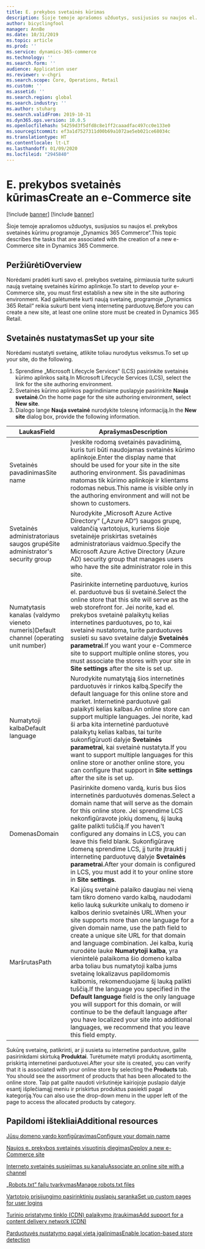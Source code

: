 ```yaml
---
title: E. prekybos svetainės kūrimas
description: Šioje temoje aprašomos užduotys, susijusios su naujos el. prekybos svetainės kūrimu programoje „Dynamics 365 Commerce“.
author: bicyclingfool
manager: AnnBe
ms.date: 10/31/2019
ms.topic: article
ms.prod: ''
ms.service: dynamics-365-commerce
ms.technology: ''
ms.search.form: ''
audience: Application user
ms.reviewer: v-chgri
ms.search.scope: Core, Operations, Retail
ms.custom: ''
ms.assetid: ''
ms.search.region: global
ms.search.industry: ''
ms.author: stuharg
ms.search.validFrom: 2019-10-31
ms.dyn365.ops.version: 10.0.5
ms.openlocfilehash: 54259d3f5dfd8c8e1ff2caaadfac497cc0e133e0
ms.sourcegitcommit: ef3a1d7527311d00b69a1072ae5eb021ce68034c
ms.translationtype: HT
ms.contentlocale: lt-LT
ms.lasthandoff: 01/09/2020
ms.locfileid: "2945840"
---
```

# <a name="create-an-e-commerce-site"></a><span data-ttu-id="c3944-103">E. prekybos svetainės kūrimas</span><span class="sxs-lookup"><span data-stu-id="c3944-103">Create an e-Commerce site</span></span>

[!include [banner](includes/preview-banner.md)]
[!include [banner](includes/banner.md)]

<span data-ttu-id="c3944-104">Šioje temoje aprašomos užduotys, susijusios su naujos el. prekybos svetainės kūrimu programoje „Dynamics 365 Commerce“.</span><span class="sxs-lookup"><span data-stu-id="c3944-104">This topic describes the tasks that are associated with the creation of a new e-Commerce site in Dynamics 365 Commerce.</span></span>

## <a name="overview"></a><span data-ttu-id="c3944-105">Peržiūrėti</span><span class="sxs-lookup"><span data-stu-id="c3944-105">Overview</span></span>

<span data-ttu-id="c3944-106">Norėdami pradėti kurti savo el. prekybos svetainę, pirmiausia turite sukurti naują svetainę svetainės kūrimo aplinkoje.</span><span class="sxs-lookup"><span data-stu-id="c3944-106">To start to develop your e-Commerce site, you must first establish a new site in the site authoring environment.</span></span> <span data-ttu-id="c3944-107">Kad galėtumėte kurti naują svetainę, programoje „Dynamics 365 Retail“ reikia sukurti bent vieną internetinę parduotuvę.</span><span class="sxs-lookup"><span data-stu-id="c3944-107">Before you can create a new site, at least one online store must be created in Dynamics 365 Retail.</span></span> 

## <a name="set-up-your-site"></a><span data-ttu-id="c3944-108">Svetainės nustatymas</span><span class="sxs-lookup"><span data-stu-id="c3944-108">Set up your site</span></span>

<span data-ttu-id="c3944-109">Norėdami nustatyti svetainę, atlikite toliau nurodytus veiksmus.</span><span class="sxs-lookup"><span data-stu-id="c3944-109">To set up your site, do the following.</span></span>

1. <span data-ttu-id="c3944-110">Sprendime „Microsoft Lifecycle Services“ (LCS) pasirinkite svetainės kūrimo aplinkos saitą.</span><span class="sxs-lookup"><span data-stu-id="c3944-110">In Microsoft Lifecycle Services (LCS), select the link for the site authoring environment.</span></span> 
1. <span data-ttu-id="c3944-111">Svetainės kūrimo aplinkos pagrindiniame puslapyje pasirinkite **Nauja svetainė**.</span><span class="sxs-lookup"><span data-stu-id="c3944-111">On the home page for the site authoring environment, select **New site**.</span></span>
1. <span data-ttu-id="c3944-112">Dialogo lange **Nauja svetainė** nurodykite tolesnę informaciją.</span><span class="sxs-lookup"><span data-stu-id="c3944-112">In the **New site** dialog box, provide the following information.</span></span>

| <span data-ttu-id="c3944-113">Laukas</span><span class="sxs-lookup"><span data-stu-id="c3944-113">Field</span></span>                               | <span data-ttu-id="c3944-114">Aprašymas</span><span class="sxs-lookup"><span data-stu-id="c3944-114">Description</span></span> |
|-------------------------------------|-------------|
| <span data-ttu-id="c3944-115">Svetainės pavadinimas</span><span class="sxs-lookup"><span data-stu-id="c3944-115">Site name</span></span>                           | <span data-ttu-id="c3944-116">Įveskite rodomą svetainės pavadinimą, kuris turi būti naudojamas svetainės kūrimo aplinkoje.</span><span class="sxs-lookup"><span data-stu-id="c3944-116">Enter the display name that should be used for your site in the site authoring environment.</span></span> <span data-ttu-id="c3944-117">Šis pavadinimas matomas tik kūrimo aplinkoje ir klientams rodomas nebus.</span><span class="sxs-lookup"><span data-stu-id="c3944-117">This name is visible only in the authoring environment and will not be shown to customers.</span></span> |
| <span data-ttu-id="c3944-118">Svetainės administratoriaus saugos grupė</span><span class="sxs-lookup"><span data-stu-id="c3944-118">Site administrator's security group</span></span> | <span data-ttu-id="c3944-119">Nurodykite „Microsoft Azure Active Directory“ („Azure AD“) saugos grupę, valdančią vartotojus, kuriems šioje svetainėje priskirtas svetainės administratoriaus vaidmuo.</span><span class="sxs-lookup"><span data-stu-id="c3944-119">Specify the Microsoft Azure Active Directory (Azure AD) security group that manages users who have the site administrator role in this site.</span></span> |
| <span data-ttu-id="c3944-120">Numatytasis kanalas (valdymo vieneto numeris)</span><span class="sxs-lookup"><span data-stu-id="c3944-120">Default channel (operating unit number)</span></span> | <span data-ttu-id="c3944-121">Pasirinkite internetinę parduotuvę, kurios el. parduotuvė bus ši svetainė.</span><span class="sxs-lookup"><span data-stu-id="c3944-121">Select the online store that this site will serve as the web storefront for.</span></span> <span data-ttu-id="c3944-122">Jei norite, kad el. prekybos svetainė palaikytų kelias internetines parduotuves, po to, kai svetainė nustatoma, turite parduotuves susieti su savo svetaine dalyje **Svetainės parametrai**.</span><span class="sxs-lookup"><span data-stu-id="c3944-122">If you want your e-Commerce site to support multiple online stores, you must associate the stores with your site in **Site settings** after the site is set up.</span></span> |
| <span data-ttu-id="c3944-123">Numatytoji kalba</span><span class="sxs-lookup"><span data-stu-id="c3944-123">Default language</span></span>                            | <span data-ttu-id="c3944-124">Nurodykite numatytąją šios internetinės parduotuvės ir rinkos kalbą.</span><span class="sxs-lookup"><span data-stu-id="c3944-124">Specify the default language for this online store and market.</span></span> <span data-ttu-id="c3944-125">Internetinė parduotuvė gali palaikyti kelias kalbas.</span><span class="sxs-lookup"><span data-stu-id="c3944-125">An online store can support multiple languages.</span></span> <span data-ttu-id="c3944-126">Jei norite, kad ši arba kita internetinė parduotuvė palaikytų kelias kalbas, tai turite sukonfigūruoti dalyje **Svetainės parametrai**, kai svetainė nustatyta.</span><span class="sxs-lookup"><span data-stu-id="c3944-126">If you want to support multiple languages for this online store or another online store, you can configure that support in **Site settings** after the site is set up.</span></span>  |
| <span data-ttu-id="c3944-127">Domenas</span><span class="sxs-lookup"><span data-stu-id="c3944-127">Domain</span></span>                              | <span data-ttu-id="c3944-128">Pasirinkite domeno vardą, kuris bus šios internetinės parduotuvės domenas.</span><span class="sxs-lookup"><span data-stu-id="c3944-128">Select a domain name that will serve as the domain for this online store.</span></span> <span data-ttu-id="c3944-129">Jei sprendime LCS nekonfigūravote jokių domenų, šį lauką galite palikti tuščią.</span><span class="sxs-lookup"><span data-stu-id="c3944-129">If you haven't configured any domains in LCS, you can leave this field blank.</span></span> <span data-ttu-id="c3944-130">Sukonfigūravę domeną sprendime LCS, jį turite įtraukti į internetinę parduotuvę dalyje **Svetainės parametrai**.</span><span class="sxs-lookup"><span data-stu-id="c3944-130">After your domain is configured in LCS, you must add it to your online store in **Site settings**.</span></span>  |
| <span data-ttu-id="c3944-131">Maršrutas</span><span class="sxs-lookup"><span data-stu-id="c3944-131">Path</span></span>                              | <span data-ttu-id="c3944-132">Kai jūsų svetainė palaiko daugiau nei vieną tam tikro domeno vardo kalbą, naudodami kelio lauką sukurkite unikalų to domeno ir kalbos derinio svetainės URL.</span><span class="sxs-lookup"><span data-stu-id="c3944-132">When your site supports more than one language for a given domain name, use the path field to create a unique site URL for that domain and language combination.</span></span> <span data-ttu-id="c3944-133">Jei kalba, kurią nurodėte lauke **Numatytoji kalba**, yra vienintelė palaikoma šio domeno kalba arba toliau bus numatytoji kalba jums svetainę lokalizavus papildomomis kalbomis, rekomenduojame šį lauką palikti tuščią.</span><span class="sxs-lookup"><span data-stu-id="c3944-133">If the language you specified in the **Default language** field is the only language you will support for this domain, or will continue to be the default language after you have localized your site into additional languages, we recommend that you leave this field empty.</span></span> |


<span data-ttu-id="c3944-134">Sukūrę svetainę, patikrinti, ar ji susieta su internetine parduotuve, galite pasirinkdami skirtuką **Produktai**. Turėtumėte matyti produktų asortimentą, priskirtą internetinei parduotuvei.</span><span class="sxs-lookup"><span data-stu-id="c3944-134">After your site is created, you can verify that it is associated with your online store by selecting the **Products** tab. You should see the assortment of products that has been allocated to the online store.</span></span> <span data-ttu-id="c3944-135">Taip pat galite naudoti viršutinėje kairiojoje puslapio dalyje esantį išplečiamąjį meniu ir priskirtus produktus pasiekti pagal kategoriją.</span><span class="sxs-lookup"><span data-stu-id="c3944-135">You can also use the drop-down menu in the upper left of the page to access the allocated products by category.</span></span>

## <a name="additional-resources"></a><span data-ttu-id="c3944-136">Papildomi ištekliai</span><span class="sxs-lookup"><span data-stu-id="c3944-136">Additional resources</span></span>

[<span data-ttu-id="c3944-137">Jūsų domeno vardo konfigūravimas</span><span class="sxs-lookup"><span data-stu-id="c3944-137">Configure your domain name</span></span>](configure-your-domain-name.md)

[<span data-ttu-id="c3944-138">Naujos e. prekybos svetainės visuotinis diegimas</span><span class="sxs-lookup"><span data-stu-id="c3944-138">Deploy a new e-Commerce site</span></span>](deploy-ecommerce-site.md)

[<span data-ttu-id="c3944-139">Interneto svetainės susiejimas su kanalu</span><span class="sxs-lookup"><span data-stu-id="c3944-139">Associate an online site with a channel</span></span>](associate-site-online-store.md)

[<span data-ttu-id="c3944-140">„Robots.txt” failų tvarkymas</span><span class="sxs-lookup"><span data-stu-id="c3944-140">Manage robots.txt files</span></span>](manage-robots-txt-files.md)

[<span data-ttu-id="c3944-141">Vartotojo prisijungimo pasirinktinių puslapių sąranka</span><span class="sxs-lookup"><span data-stu-id="c3944-141">Set up custom pages for user logins</span></span>](custom-pages-user-logins.md)

[<span data-ttu-id="c3944-142">Turinio pristatymo tinklo (CDN) palaikymo įtraukimas</span><span class="sxs-lookup"><span data-stu-id="c3944-142">Add support for a content delivery network (CDN)</span></span>](add-cdn-support.md)

[<span data-ttu-id="c3944-143">Parduotuvės nustatymo pagal vietą įgalinimas</span><span class="sxs-lookup"><span data-stu-id="c3944-143">Enable location-based store detection</span></span>](enable-store-detection.md)
